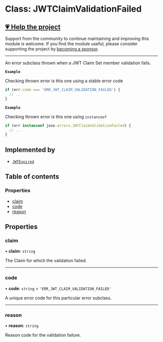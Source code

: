 # Class: JWTClaimValidationFailed

## [💗 Help the project](https://github.com/sponsors/panva)

Support from the community to continue maintaining and improving this module is welcome. If you find the module useful, please consider supporting the project by [becoming a sponsor](https://github.com/sponsors/panva).

---

An error subclass thrown when a JWT Claim Set member validation fails.

**`Example`**

Checking thrown error is this one using a stable error code

```js
if (err.code === 'ERR_JWT_CLAIM_VALIDATION_FAILED') {
  // ...
}
```

**`Example`**

Checking thrown error is this one using `instanceof`

```js
if (err instanceof jose.errors.JWTClaimValidationFailed) {
  // ...
}
```

## Implemented by

- [`JWTExpired`](util_errors.JWTExpired.md)

## Table of contents

### Properties

- [claim](util_errors.JWTClaimValidationFailed.md#claim)
- [code](util_errors.JWTClaimValidationFailed.md#code)
- [reason](util_errors.JWTClaimValidationFailed.md#reason)

## Properties

### claim

• **claim**: `string`

The Claim for which the validation failed.

___

### code

• **code**: `string` = `'ERR_JWT_CLAIM_VALIDATION_FAILED'`

A unique error code for this particular error subclass.

___

### reason

• **reason**: `string`

Reason code for the validation failure.

